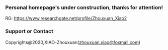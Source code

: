 ### Personal homepage's under construction, thanks for attention!

RG: https://www.researchgate.net/profile/Zhouxuan_Xiao2


















### Support or Contact

Copyrights@2020,XIAO-Zhouxuan(zhouxuan.xiao@foxmail.com)
